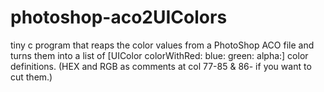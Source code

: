 photoshop-aco2UIColors
======================

tiny c program that reaps the color values from a PhotoShop ACO file and turns them into a list of [UIColor colorWithRed: blue: green: alpha:] color definitions. (HEX and RGB as comments at col 77-85 &amp; 86- if you want to cut them.) 